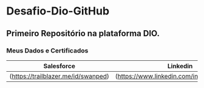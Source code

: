 # Desafio-Dio-GitHub
## Primeiro Repositório na plataforma DIO.

### Meus Dados e Certificados
Salesforce | Linkedin |
-----------|----------|
(https://trailblazer.me/id/swanped)|(https://www.linkedin.com/in/thiagosenatas/)
